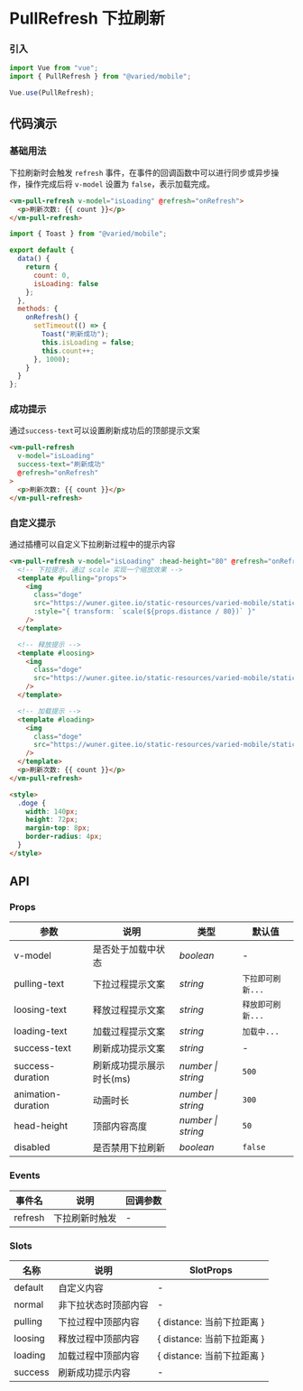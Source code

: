 # PullRefresh 下拉刷新

### 引入

```js
import Vue from "vue";
import { PullRefresh } from "@varied/mobile";

Vue.use(PullRefresh);
```

## 代码演示

### 基础用法

下拉刷新时会触发 `refresh` 事件，在事件的回调函数中可以进行同步或异步操作，操作完成后将 `v-model` 设置为 `false`，表示加载完成。

```html
<vm-pull-refresh v-model="isLoading" @refresh="onRefresh">
  <p>刷新次数: {{ count }}</p>
</vm-pull-refresh>
```

```js
import { Toast } from "@varied/mobile";

export default {
  data() {
    return {
      count: 0,
      isLoading: false
    };
  },
  methods: {
    onRefresh() {
      setTimeout(() => {
        Toast("刷新成功");
        this.isLoading = false;
        this.count++;
      }, 1000);
    }
  }
};
```

### 成功提示

通过`success-text`可以设置刷新成功后的顶部提示文案

```html
<vm-pull-refresh
  v-model="isLoading"
  success-text="刷新成功"
  @refresh="onRefresh"
>
  <p>刷新次数: {{ count }}</p>
</vm-pull-refresh>
```

### 自定义提示

通过插槽可以自定义下拉刷新过程中的提示内容

```html
<vm-pull-refresh v-model="isLoading" :head-height="80" @refresh="onRefresh">
  <!-- 下拉提示，通过 scale 实现一个缩放效果 -->
  <template #pulling="props">
    <img
      class="doge"
      src="https://wuner.gitee.io/static-resources/varied-mobile/static/landscape.jpg"
      :style="{ transform: `scale(${props.distance / 80})` }"
    />
  </template>

  <!-- 释放提示 -->
  <template #loosing>
    <img
      class="doge"
      src="https://wuner.gitee.io/static-resources/varied-mobile/static/landscape-1.jpg"
    />
  </template>

  <!-- 加载提示 -->
  <template #loading>
    <img
      class="doge"
      src="https://wuner.gitee.io/static-resources/varied-mobile/static/landscape-2.jpg"
    />
  </template>
  <p>刷新次数: {{ count }}</p>
</vm-pull-refresh>

<style>
  .doge {
    width: 140px;
    height: 72px;
    margin-top: 8px;
    border-radius: 4px;
  }
</style>
```

## API

### Props

| 参数               | 说明                     | 类型               | 默认值            |
| ------------------ | ------------------------ | ------------------ | ----------------- |
| v-model            | 是否处于加载中状态       | _boolean_          | -                 |
| pulling-text       | 下拉过程提示文案         | _string_           | `下拉即可刷新...` |
| loosing-text       | 释放过程提示文案         | _string_           | `释放即可刷新...` |
| loading-text       | 加载过程提示文案         | _string_           | `加载中...`       |
| success-text       | 刷新成功提示文案         | _string_           | -                 |
| success-duration   | 刷新成功提示展示时长(ms) | _number \| string_ | `500`             |
| animation-duration | 动画时长                 | _number \| string_ | `300`             |
| head-height        | 顶部内容高度             | _number \| string_ | `50`              |
| disabled           | 是否禁用下拉刷新         | _boolean_          | `false`           |

### Events

| 事件名  | 说明           | 回调参数 |
| ------- | -------------- | -------- |
| refresh | 下拉刷新时触发 | -        |

### Slots

| 名称    | 说明                 | SlotProps                  |
| ------- | -------------------- | -------------------------- |
| default | 自定义内容           | -                          |
| normal  | 非下拉状态时顶部内容 | -                          |
| pulling | 下拉过程中顶部内容   | { distance: 当前下拉距离 } |
| loosing | 释放过程中顶部内容   | { distance: 当前下拉距离 } |
| loading | 加载过程中顶部内容   | { distance: 当前下拉距离 } |
| success | 刷新成功提示内容     | -                          |
